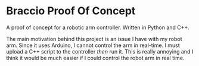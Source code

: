 # Braccio Proof Of Concept
A proof of concept for a robotic arm controller. Written in Python and C++.

The main motivation behind this project is an issue I have with my robot arm.
Since it uses Arduino, I cannot control the arm in real-time.
I must upload a C++ script to the controller *then* run it.
This is really annoying and I think it would be much easier if I could control the robot arm in real time.